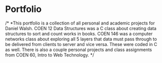 # Portfolio
/*
 *This portfolio is a collection of all personal and academic projects for Daniel Walsh. COEN 12 Data Structures was a C class about creating data structures to sort and count works in books. COEN 146 was a computer networks class about exploring all 5 layers that data must pass through to be delivered from clients to server and vice versa. These were coded in C as well. There is also a couple personal projects and class assignments from COEN 60, Intro to Web Technology.
 */

